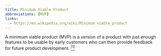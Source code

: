 ```yaml
---
title: Minimum Viable Product
abbreviations: [MVP]
links:
  - https://en.wikipedia.org/wiki/Minimum_viable_product
---
```


A minimum viable product (MVP) is a version of a product with just enough features to be usable by early customers who can then provide feedback for future product development. [<sup>[1]</sup>]({{page.links[0]}})
